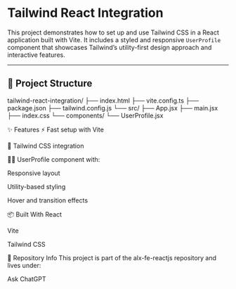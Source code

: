 # Tailwind React Integration

This project demonstrates how to set up and use Tailwind CSS in a React application built with Vite. It includes a styled and responsive `UserProfile` component that showcases Tailwind’s utility-first design approach and interactive features.

---

## 📁 Project Structure

tailwind-react-integration/
├── index.html
├── vite.config.ts
├── package.json
├── tailwind.config.js
└── src/
├── App.jsx
├── main.jsx
├── index.css
└── components/
└── UserProfile.jsx



✨ Features
⚡️ Fast setup with Vite

🎨 Tailwind CSS integration

🧑‍💻 UserProfile component with:

Responsive layout

Utility-based styling

Hover and transition effects

📦 Built With
React

Vite

Tailwind CSS

📁 Repository Info
This project is part of the alx-fe-reactjs repository and lives under:










Ask ChatGPT

